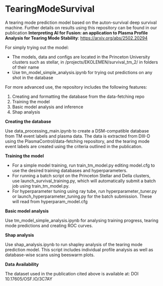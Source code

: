 # TearingModeSurvival
A tearing mode prediction model based on the auton-survival deep survival machine. Further details on results using this repository can be found in our publication **Interpreting AI for Fusion: an application to Plasma Profile Analysis for Tearing Mode Stability**: https://arxiv.org/abs/2502.20294

For simply trying out the model:
- The models, data and configs are located in the Princeton University clusters such as stellar, in /projects/EKOLEMEN/survival_tm_2/ in folders of their name
- Use tm_model_simple_analysis.ipynb for trying out predictions on any shot in the database

For more advanced use, the repository includes the following features:
1) Creating and formatting the database from the data-fetching repo
2) Training the model
3) Basic model analysis and inference
4) Shap analysis

**Creating the database**

Use data_processing_main.ipynb to create a DSM-compatible database from TM event labels and plasma data. The data is extracted from DIII-D using the PlasmaControl/data-fetching repository, and the tearing mode event labels are created using the criteria outlined in the publication. 

**Training the model**
- For a simple model training, run train_tm_model.py editing model.cfg to use the desired training databases and hyperparameters. 
- For running a batch script on the Princeton Stellar and Della clusters, use launch_survival_training.py, which will automatically submit a batch job using train_tm_model.py. 
- For hyperparameter tuning using ray tube, run hyperparameter_tuner.py or launch_hyperparameter_tuning.py for the batch submission. These will read from hyperparam_model.cfg

**Basic model analysis**

Use tm_model_simple_analysis.ipynb for analysing training progress, tearing mode predictions and creating ROC curves.

**Shap analysis**

Use shap_analysis.ipynb to run shapley analysis of the tearing mode prediction model. This script includes individual profile analysis as well as database-wise scans using beeswarm plots. 

**Data Availability**

The dataset used in the publication cited above is available at: DOI 10.17605/OSF.IO/3C7AY
